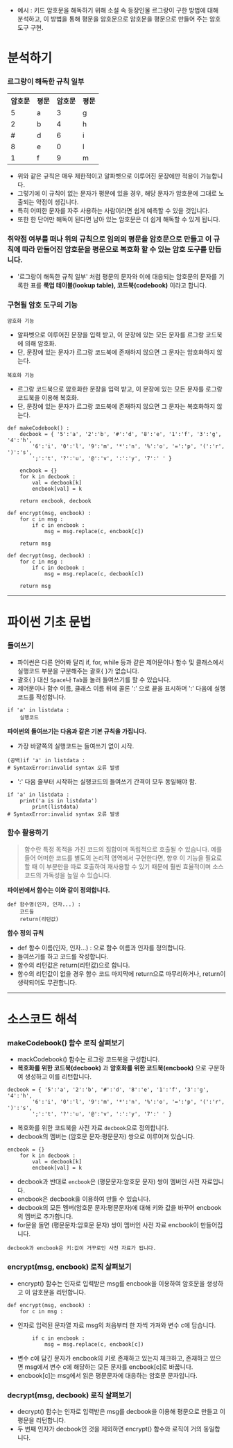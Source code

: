 - 예시 : 키드 암호문을 해독하기 위해 소설 속 등장인물 르그랑이 구한 방법에 대해 분석하고, 이 방법을 통해 평문을 암호문으로 암호문을 평문으로 만들어 주는 암호 도구 구현.

# 분석하기

### 르그랑이 해독한 규칙 일부
<table>
<tr><th>암호문</th><th>평문</th><th>암호문</th><th>평문</th></tr>
<tr><td>5</td><td>a</td><td>3</td><td>g</td></tr>
<tr><td>2</td><td>b</td><td>4</td><td>h</td></tr>
<tr><td>#</td><td>d</td><td>6</td><td>i</td></tr>
<tr><td>8</td><td>e</td><td>0</td><td>l</td></tr>
<tr><td>1</td><td>f</td><td>9</td><td>m</td></tr>
</table>

- 위와 같은 규칙은 매우 제한적이고 알파벳으로 이루어진 문장에만 적용이 가능합니다.
- 그렇기에 이 규칙이 없는 문자가 평문에 있을 경우, 해당 문자가 암호문에 그대로 노출되는 약점이 생깁니다.
- 특히 어떠한 문자를 자주 사용하는 사람이라면 쉽게 예측할 수 있을 것입니다.
- 또한 한 단어만 해독이 된다면 남아 있는 암호문은 더 쉽게 해독할 수 있게 됩니다.

### 취약점 여부를 떠나 위의 규칙으로 임의의 평문을 암호문으로 만들고 이 규칙에 따라 만들어진 암호문을 평문으로 복호화 할 수 있는 암호 도구를 만듭니다.

- '르그랑이 해독한 규칙 일부' 처럼 평문의 문자와 이에 대응되는 암호문의 문자를 기록한 표를 **룩업 테이블(lookup table), 코드북(codebook)** 이라고 합니다.

### 구현될 암호 도구의 기능
```암호화 기능```
- 알파벳으로 이루어진 문장을 입력 받고, 이 문장에 있는 모든 문자를 르그랑 코드북에 의해 암호화.
- 단, 문장에 있는 문자가 르그랑 코드북에 존재하지 않으면 그 문자는 암호화하지 않는다.

```복호화 기능```
- 르그랑 코드북으로 암호화한 문장을 입력 받고, 이 문장에 있는 모든 문자를 로그랑 코드북을 이용해 복호화.
- 단, 문장에 있는 문자가 르그랑 코드북에 존재하지 않으면 그 문자는 복호화하지 않는다.

```
def makeCodebook() : 
    decbook = { '5':'a', '2':'b', '#':'d', '8':'e', '1':'f', '3':'g', '4':'h', 
        '6':'i', '0':'l', '9':'m', '*':'n', '%':'o', '=':'p', '(':'r', ')':'s', 
        ';':'t', '?':'u', '@':'v', ':':'y', '7':' ' }
    
    encbook = {}
    for k in decbook :
        val = decbook[k]
        encbook[val] = k
        
    return encbook, decbook
    
def encrypt(msg, encbook) :
    for c in msg :
        if c in encbook :
            msg = msg.replace(c, encbook[c])
            
    return msg
    
def decrypt(msg, decbook) :
    for c in msg :
        if c in decbook :
            msg = msg.replace(c, decbook[c])
            
    return msg
```

---

# 파이썬 기초 문법

### 들여쓰기
- 파이썬은 다른 언어롸 달리 if, for, while 등과 같은 제어문이나 함수 및 클래스에서 실행코드 부분을 구분해주는 괄호{ }가 없습니다.
- 괄호{ } 대신 ```Space```나 ```Tab```을 눌러 들여쓰기를 할 수 있습니다.
- 제어문이나 함수 이름, 클래스 이름 뒤에 콜론 ':' 으로 끝을 표시하며 ':' 다음에 실행코드를 작성합니다.
```
if 'a' in listdata :
    실행코드
```
**파이썬의 들여쓰기는 다음과 같은 기본 규칙을 가집니다.**
- 가장 바깥쪽의 실행코드는 들여쓰기 없이 시작.
```
(공백)if 'a' in listdata :
# SyntaxError:invalid syntax 오류 발생
```
- ':' 다음 줄부터 시작하는 실행코드의 들여쓰기 간격이 모두 동일해야 함.
```
if 'a' in listdata :
    print('a is in listdata')
        print(listdata)
# SyntaxError:invalid syntax 오류 발생
```

### 함수 활용하기
> 함수란 특정 목적을 가진 코드의 집합이며 독립적으로 호출될 수 있습니다.
> 예를 들어 어떠한 코드를 별도의 논리적 영역에서 구현한다면, 향후 이 기능을 필요로 할 때 이 부분만을 따로 호출하여 재사용할 수 있기 때문에 훨씬 효율적이며 소스 코드의 가독성을 높일 수 있습니다.

**파이썬에서 함수는 이와 같이 정의합니다.**
```
def 함수명(인자, 인자...) :
    코드들
    return(리턴값)
```

**함수 정의 규칙**
- def 함수 이름(인자, 인자...) : 으로 함수 이름과 인자를 정의합니다.
- 들여쓰기를 하고 코드를 작성합니다.
- 함수의 리턴값은 return(리턴값)으로 합니다.
- 함수의 리턴값이 없을 경우 함수 코드 마지막에 return으로 마무리하거나, return이 생략되어도 무관합니다.

---

# 소스코드 해석

### makeCodebook() 함수 로직 살펴보기
- mackCodebook() 함수는 르그랑 코드북을 구성합니다.
- **복호화를 위한 코드북(decbook)** 과 **암호화를 위한 코드북(encbook)** 으로 구분하여 생성하고 이를 리턴합니다.
```
decbook = { '5':'a', '2':'b', '#':'d', '8':'e', '1':'f', '3':'g', '4':'h', 
        '6':'i', '0':'l', '9':'m', '*':'n', '%':'o', '=':'p', '(':'r', ')':'s', 
        ';':'t', '?':'u', '@':'v', ':':'y', '7':' ' }
```
- 복호화를 위한 코드북을 사전 자료 ```decbook```으로 정의합니다.
- decbook의 멤버는 (암호문 문자:평문문자) 쌍으로 이루어져 있습니다.

```
encbook = {}
    for k in decbook :
        val = decbook[k]
        encbook[val] = k
```
- decbook과 반대로 ```encbook```은 (평문문자:암호문 문자) 쌍이 멤버인 사전 자료입니다.
- encbook은 decbook을 이용하여 만들 수 있습니다.
- decbook의 모든 멤버(암호문 문자:평문문자)에 대해 키와 값을 바꾸어 encbook의 멤버로 추가합니다.
- for문을 돌면 (평문문자:암호문 문자) 쌍이 멤버인 사전 자료 encbook이 만들어집니다.

```decbook과 encbook은 키:값이 거꾸로인 사전 자료가 됩니다.```

### encrypt(msg, encbook) 로직 살펴보기
- encrypt() 함수는 인자로 입력받은 msg를 encbook을 이용하여 암호문을 생성하고 이 암호문을 리턴합니다.
```
def encrypt(msg, encbook) :
    for c in msg :
```
- 인자로 입력된 문자열 자료 msg의 처음부터 한 자씩 가져와 변수 c에 담습니다.

```
        if c in encbook :
            msg = msg.replace(c, encbook[c])
```
- 변수 c에 담긴 문자가 encbook의 키로 존재하고 있는지 체크하고, 존재하고 있으면 msg에서 변수 c에 해당하는 모든 문자를 encbook[c]로 바꿉니다.
- encbook[c]는 msg에서 읽은 평문문자에 대응하는 암호문 문자입니다.

### decrypt(msg, decbook) 로직 살펴보기
- decrypt() 함수는 인자로 입력받은 msg를 decbook을 이용해 평문으로 만들고 이 평문을 리턴합니다.
- 두 번째 인자가 decbook인 것을 제외하면 encrypt() 함수와 로직이 거의 동일합니다.



